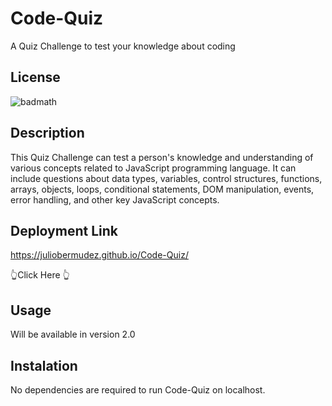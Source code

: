 # Code-Quiz
A Quiz Challenge to test your knowledge about coding

## License
![badmath](https://img.shields.io/bower/l/mi)

## Description
This Quiz Challenge can test a person's knowledge and understanding of various concepts related to JavaScript programming language. It can include questions about data types, variables, control structures, functions, arrays, objects, loops, conditional statements, DOM manipulation, events, error handling, and other key JavaScript concepts. 

## Deployment Link
https://juliobermudez.github.io/Code-Quiz/

👆Click Here 👆

## Usage
Will be available in version 2.0

## Instalation

No dependencies are required to run Code-Quiz on localhost.
